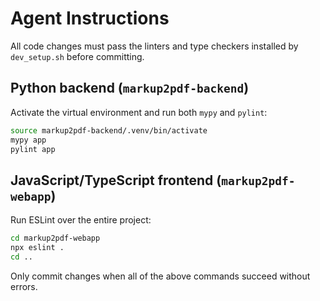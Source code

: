 # Agent Instructions

All code changes must pass the linters and type checkers installed by
`dev_setup.sh` before committing.

## Python backend (`markup2pdf-backend`)

Activate the virtual environment and run both `mypy` and `pylint`:

```bash
source markup2pdf-backend/.venv/bin/activate
mypy app
pylint app
```

## JavaScript/TypeScript frontend (`markup2pdf-webapp`)

Run ESLint over the entire project:

```bash
cd markup2pdf-webapp
npx eslint .
cd ..
```

Only commit changes when all of the above commands succeed without errors.
